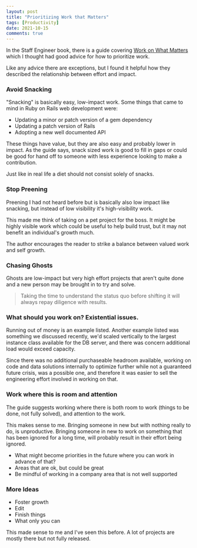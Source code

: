 ```yaml
---
layout: post
title: "Prioritizing Work that Matters"
tags: [Productivity]
date: 2021-10-15
comments: true
---
```


In the Staff Engineer book, there is a guide covering [Work on What Matters](https://staffeng.com/guides/work-on-what-matters) which I thought had good advice for how to prioritize work.

Like any advice there are exceptions, but I found it helpful how they described the relationship between effort and impact.


### Avoid Snacking

"Snacking" is basically easy, low-impact work. Some things that came to mind in Ruby on Rails web development were:

* Updating a minor or patch version of a gem dependency
* Updating a patch version of Rails
* Adopting a new well documented API

These things have value, but they are also easy and probably lower in impact. As the guide says, snack sized work is good to fill in gaps or could be good for hand off to someone with less experience looking to make a contribution.

Just like in real life a diet should not consist solely of snacks.


### Stop Preening

Preening I had not heard before but is basically also low impact like snacking, but instead of low visibility it's high-visibility work.

This made me think of taking on a pet project for the boss. It might be highly visible work which could be useful to help build trust, but it may not benefit an individual's growth much.

The author encourages the reader to strike a balance between valued work and self growth.


### Chasing Ghosts

Ghosts are low-impact but very high effort projects that aren't quite done and a new person may be brought in to try and solve.

> Taking the time to understand the status quo before shifting it will always repay diligence with results.


### What should you work on? Existential issues.


Running out of money is an example listed. Another example listed was something we discussed recently, we'd scaled vertically to the largest instance class available for the DB server, and there was concern additional load would exceed capacity.

Since there was no additional purchaseable headroom available, working on code and data solutions internally to optimize further while not a guaranteed future crisis, was a possible one, and therefore it was easier to sell the engineering effort involved in working on that.



### Work where this is room and attention

The guide suggests working where there is both room to work (things to be done, not fully solved), and attention to the work.

This makes sense to me. Bringing someone in new but with nothing really to do, is unproductive. Bringing someone in new to work on something that has been ignored for a long time, will probably result in their effort being ignored.

* What might become priorities in the future where you can work in advance of that?
* Areas that are ok, but could be great
* Be mindful of working in a company area that is not well supported


### More Ideas

* Foster growth
* Edit
* Finish things
* What only you can

This made sense to me and I've seen this before. A lot of projects are mostly there but not fully released.


